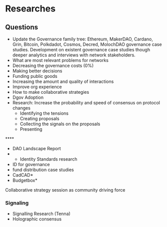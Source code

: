 # Researches

## Questions

* Update the Governance family tree: Ethereum, MakerDAO, Cardano, Grin, Bitcoin, Polkdadot, Cosmos, Decred, MolochDAO  governance case studies. Development on existent governance case studies though deeper analytics and interviews with network stakeholders.
* What are most relevant problems for networks
* Decreasing the governance costs \(0%\)
* Making better decisions
* Funding public goods
* Increasing the amount and quality of interactions
* Improve org experience
* How to make collaborative strategies
* Dgov Adoption
* Research: Increase the probability and speed of consensus on protocol changes
  * Identifying the tensions
  * Creating proposals
  * Collecting the signals on the proposals
  * Presenting

\*\*\*\*

* DAO Landscape Report
* * Identity Standards research
* ID for governance
* fund distribution case studies
* CadCAD\*
* Budgetbox\*

Collaborative strategy session as community driving force



### Signaling

* Signalling Research \(Tenna\)
* Holographic consensus


